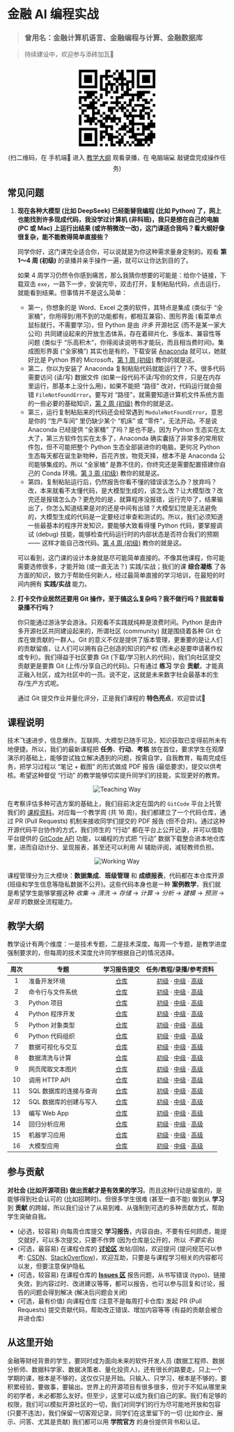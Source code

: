# 金融 AI 编程实战

> ### 曾用名：金融计算机语言、金融编程与计算、金融数据库

> 持续建设中，欢迎参与添砖加瓦🌹

<p align="center">
<img src="images/cueb-ftlab-courses-qr-code.jpg" alt="扫二维码" width=200 />
</br>
(扫二维码，在 手机端📱 进入
<a href="#教学大纲">教学大纲</a>
观看录播，在 电脑端💻 敲键盘完成操作任务)
</p>

## 常见问题

1. **现在各种大模型 (比如 DeepSeek) 已经能替我编程 (比如 Python) 了，网上也能找到许多现成代码，我没学过计算机 (非科班)，我只是想在自己的电脑 (PC 或 Mac) 上运行出结果 (或许稍微改一改)，这门课适合我吗？看大纲好像很复杂，能不能教得简单直接些？**

    同学你好，这门课完全适合你，可以说就是为你这种需求量身定制的。观看 **第 1～4 周 (初级)** 的录播并亲手操作一遍，就可以让你达到目的了。

    如果 4 周学习仍然令你感到痛苦，那么我猜你想要的可能是：给你个链接，下载双击 `exe`，一路下一步，安装完毕，双击打开，复制粘贴代码，点击运行，就能看到结果。但事情并不是这么简单：

    - 第一，你想象的是 Word、Excel 之类的软件，其特点是集成 (类似于 “全家桶”，你用得到/用不到的功能都有，都相互兼容)、图形界面 (看菜单点鼠标就行，不需要学习)，但 Python 是由 *许多* 开源社区 (而不是某一家大公司) 共同建设起来的开放生态体系，存在着碎片化、多版本、兼容性等问题 (类似于 “乐高积木”，你得阅读说明书才能玩，而且相当费时间)。集成图形界面 (“全家桶”) 其实也是有的，下载安装 [Anaconda](https://www.anaconda.com/download/success) 就可以，她就好比是 Python 界的 Microsoft，[第 1 周 (初级)](https://gitcode.com/cueb-fintech/courses/blob/main/01-beginner/01.tutorial.md) 教你的就是这。
    - 第二，你以为安装了 Anaconda 复制粘贴代码就能运行了？不。很多代码需要访问 (读/写) 数据文件 (如果一段代码不读/写你的文件，只是在内存里运行，那基本上没什么用)，如果不能把 “路径” 改对，代码运行就会报错 `FileNotFoundError`。要写对 “路径”，就需要知道计算机文件系统方面的一些必要的基础知识，[第 2 周 (初级)](https://gitcode.com/cueb-fintech/courses/blob/main/01-beginner/02.tutorial.md) 教你的就是这。
    - 第三，运行复制粘贴来的代码还会经常遇到 `ModuleNotFoundError`，意思是你的 “生产车间” 里仍缺少某个 “机床” 或 “零件”，无法开动。不是说 Anaconda 已经提供 “全家桶” 了吗？是也不是。因为 Python 生态实在太大了，第三方软件包实在太多了，Anaconda 确实囊括了非常多的常用软件包，但不可能把整个 Python 生态全部装进你的电脑，更何况 Python 生态每天都在诞生新物种，百花齐放，物竞天择，根本不是 Anaconda 公司能够集成的。所以 “全家桶” 是靠不住的，你终究还是需要配置搭建你自己的 Conda 环境。[第 3 周 (初级)](https://gitcode.com/cueb-fintech/courses/blob/main/01-beginner/03.tutorial.md) 教你的就是这。
    - 第四，复制粘贴运行后，仍然报告你看不懂的错误该怎么办？放弃吗？改，本来就看不太懂代码，是大模型生成的，该怎么改？让大模型改？改完还是报错怎么办？更危险的是，就算程序没报错，运行完毕了，结果输出了，你怎么知道结果是对的还是中间有出错？大模型幻觉是无法避免的，大模型生成的代码是一定要经过审查和测试的。所以，我们必须知道一些最基本的程序开发知识，要能够大致看得懂 Python 代码，要掌握调试 (debug) 技能，能够检查代码运行时的内部状态是否符合我们的预期 —— 这样才能自己改代码。[第 4 周 (初级)](https://gitcode.com/cueb-fintech/courses/blob/main/01-beginner/04.tutorial.md) 教你的就是这。

    可以看到，这门课的设计本身就是尽可能简单直接的。不像其他课程，你可能需要选修很多，才能开始 (或一直无法？) 实践/实战；我们的课 **综合凝练** 了各方面的知识，致力于帮助任何新人，经过最简单直接的学习培训，在最短的时间内拥有 **实践/实战** 能力。

1. **打卡交作业居然还要用 Git 操作，至于搞这么复杂吗？我不做行吗？我就看看录播不行吗？**

    你只能通过游泳学会游泳。只观看不实践就纯粹是浪费时间。Python 是由许多开源社区共同建设起来的，所谓社区 (community) 就是围绕着各种 Git 仓库在做贡献的一群人。Git 的意义不仅是提供了版本管理，更重要的是让人们的贡献留痕，让人们可以拥有自己创造的知识的产权 (而未必是要申请著作权或专利)。我们得益于社区要靠 Git (下载/学习别人的代码)，我们向社区提交贡献更是要靠 Git (上传/分享自己的代码)。只有通过 **练习** 学会 **贡献**，才能真正融入社区，成为社区中的一员。说不定，这就是未来数字社会最基本的生存/生产方式呢。

    通过 Git 提交作业并量化评分，正是我们课程的 **特色亮点**，欢迎尝试🌹

## 课程说明

技术飞速进步，信息爆炸。互联网、大模型已随手可及，知识获取已变得前所未有地便捷。所以，我们的最新课程把 **任务**、**行动**、**考核** 放在首位，要求学生在观摩演示的基础上，能够尝试独立解决遇到的问题，按需自学，自我教育，每周完成任务，把学习过程以 “笔记 + 截图” 的形式做成 PDF 报告 (最低要求)，提交以供考核。希望这种督促 “行动” 的教学能够切实提升同学们的技能，实现更好的教育。

<p align="center"><img src="images/teaching.drawio.svg" alt="Teaching Way" /></p>

在考察评估多种可选方案的基础上，我们目前决定在国内的 `GitCode` 平台上托管我们的 [课程资料](https://gitcode.com/cueb-fintech/courses)。对应每一个教学周 (共 16 周)，我们都建立了一个代码仓库，通过 PR (Pull Requests) 机制来接收同学们提交的 PDF 报告 (但不合并)。通过这种开源代码平台协作的方式，我们师生的 “行动” 都在平台上公开记录，并可以借助平台提供的 [GitCode API](https://docs.gitcode.com/docs/apis) 功能，以编程的方式把 “行动” 数据下载整合进本地仓库里，进而自动计分、呈现报表，甚至还可以利用 AI 辅助评阅，减轻教师负担。

<p align="center"><img src="images/working.drawio.svg" alt="Working Way" /></p>

课程管理分为三大模块：**数据集成**、**班级管理** 和 **成绩报表**，代码都在本仓库开源 (班级和学生信息等隐私数据不公开)。这些代码本身也是一种 **案例教学**，我们就是希望学生能够掌握这种 *收集* → *清洗* → *存储* → *计算* → *分析* → *建模* → *预测* → *呈现* 的数据全流程能力。

## 教学大纲

教学设计有两个维度：一是技术专题，二是技术深度。每周一个专题，是教学进度强制要求的，但每周的技术深度允许同学根据自己的情况选择。

|周次|专题|学习报告提交|任务/教程/录播/参考资料|
|:--:|---|:----:|:------:|
|1|准备开发环境|[仓库](https://gitcode.com/cueb-fintech/week01/pulls)|[初级](01-beginner/01.tutorial.md) · [中级]() · [高级]()|
|2|命令行与文件系统|[仓库](https://gitcode.com/cueb-fintech/week02/pulls)|[初级](01-beginner/02.tutorial.md) · [中级]() · [高级]()|
|3|Python 项目|[仓库](https://gitcode.com/cueb-fintech/week03/pulls)|[初级](01-beginner/03.tutorial.md) · [中级]() · [高级]()|
|4|Python 程序开发|[仓库](https://gitcode.com/cueb-fintech/week04/pulls)|[初级](01-beginner/04.tutorial.md) · [中级]() · [高级]()|
|5|Python 对象类型|[仓库](https://gitcode.com/cueb-fintech/week05/pulls)|[初级](01-beginner/05.tutorial.md) · [中级]() · [高级]()|
|6|Python 代码组织|[仓库](https://gitcode.com/cueb-fintech/week06/pulls)|[初级](01-beginner/06.tutorial.md) · [中级]() · [高级]()|
|7|数据可视化与交互|[仓库](https://gitcode.com/cueb-fintech/week07/pulls)|[初级](01-beginner/07.tutorial.md) · [中级]() · [高级]()|
|8|数据清洗与计算|[仓库](https://gitcode.com/cueb-fintech/week08/pulls)|[初级](01-beginner/08.tutorial.md) · [中级]() · [高级]()|
|9|网页爬取文本图片|[仓库](https://gitcode.com/cueb-fintech/week09/pulls)|[初级](01-beginner/09.tutorial.md) · [中级]() · [高级]()|
|10|调用 HTTP API|[仓库](https://gitcode.com/cueb-fintech/week10/pulls)|[初级](01-beginner/10.tutorial.md) · [中级]() · [高级]()|
|11|SQL 数据库的连接与查询|[仓库](https://gitcode.com/cueb-fintech/week11/pulls)|[初级](01-beginner/11.tutorial.md) · [中级]() · [高级]()|
|12|SQL 数据库的创建与写入|[仓库](https://gitcode.com/cueb-fintech/week12/pulls)|[初级](01-beginner/12.tutorial.md) · [中级]() · [高级]()|
|13|编写 Web App|[仓库](https://gitcode.com/cueb-fintech/week13/pulls)|[初级](01-beginner/13.tutorial.md) · [中级]() · [高级]()|
|14|回归分析应用|[仓库](https://gitcode.com/cueb-fintech/week14/pulls)|[初级](01-beginner/14.tutorial.md) · [中级]() · [高级]()|
|15|机器学习应用|[仓库](https://gitcode.com/cueb-fintech/week15/pulls)|[初级](01-beginner/15.tutorial.md) · [中级]() · [高级]()|
|16|大模型应用|[仓库](https://gitcode.com/cueb-fintech/week16/pulls)|[初级](01-beginner/16.tutorial.md) · [中级]() · [高级]()|

## 参与贡献

**对社会 (比如开源项目) 做出贡献才是有效果的学习**。而且这种行动是留痕的，是能够得到社会认可的 (比如招聘时)。但很多学生很难 (甚至一直不能) 做到从 **学习** 到 **贡献** 的跨越，所以我们设计了从易到难、从强制到可选的多种贡献方式，帮助学生突破自我。

- (必选，较容易) 向每周仓库提交 **学习报告**，内容自由，不要有任何顾虑，能提交就好，可以多次提交，只要不作弊 (因为仓库是公开的，所以 _不要实名_)
- (可选，最容易) 在课程仓库的 [**讨论区**](https://gitcode.com/cueb-fintech/courses/discussion) 发帖/回帖，欢迎提问 (提问规范可以参考: [CSDN](https://bbs.csdn.net/topics/603291003)、[StackOverflow](https://stackoverflow.com/help/how-to-ask))，欢迎互助，只要是与课程学习相关的内容都可以发，但要注意保护隐私
- (可选，较容易) 在课程仓库的 [**Issues 区**](https://gitcode.com/cueb-fintech/courses/issues) 报告问题，从书写错误 (typo)、链接失效，到内容过时、改进建议等等，都可以报告，也可以参与回复和讨论，报告的问题会得到解决 (解决后问题会关闭)
- (可选，最有价值) 向课程仓库 (注意不是每周打卡仓库) 发起 PR (Pull Requests) 提交贡献代码，帮助改正错误、增加内容等等 (有益的贡献会被合并进仓库)

## 从这里开始

金融等财经背景的学生，要同时成为面向未来的软件开发人员 (数据工程师、数据分析师、数据科学家、数据决策者、量化投资人)，还有很长的路要走。只上一个学期的课，根本是不够的，这仅仅只是开始。只输入、只学习，根本是不够的，要积累经验，要做事，要输出。世界上的开源项目有很多很多，但对于不知从哪里来的初学者，未必都那么友好。但至少，这里可以成为我们自己的家。我们有足够的权限，我们可以模拟开源社区的一切，我们对同学们的行为尽可能地开放和包容 (只要不违法)，我们保留一切客观记录，同学们在这里留下的一切 (比如作业、展示、问答、尤其是贡献) 我们都可以用 **学院官方** 的身份提供背书和认证。
